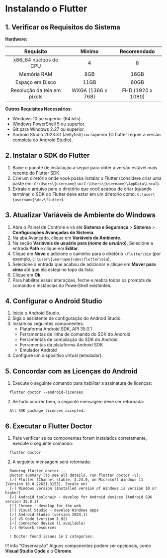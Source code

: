 # Instalando o Flutter

## 1. Verificar os Requisitos do Sistema

**Hardware:**

| Requisito                   | Minimo            | Recomendado       |
| :-------------------------: | :---------------: | :---------------: |
| x86_64 núcleos de CPU       | 4                 | 8                 |
| Memória RAM                 | 8GB               | 16GB              |
| Espaço em Disco             | 11GB              | 60GB              |
| Resolução da tela em pixels	| WXGA (1366 x 768)	| FHD (1920 x 1080) |

**Outros Requisitos Necessários**: 

- Windows 10 ou superior (64 bits).
- Windows PowerShell 5 ou superior.
- Git para Windows 2.27 ou superior.
- Android Studio 2023.3.1 (Jellyfish) ou superior (O flutter requer a versão completa do Android Studio).

## 2. Instalar o SDK do Flutter

1. Baixe o pacote de instalação a seguir para obter a versão estável mais recente do Flutter SDK.
2. Crie um diretório onde você possa instalar o Flutter (considere criar uma paste em: `C:\Users\{username}` ou `C:\Users\{username}\AppData\Local`).
3. Extraia o arquivo para o diretório que você acabou de criar (quando terminar, o SDK do Flutter deve estar em um diretorio como: `C:\user\{username}\dev\flutter`).

## 3. Atualizar Variáveis de Ambiente do Windows

1. Abra o Painel de Controle e vá até **Sistema e Segurança** > **Sistema** > **Configurações Avançadas do Sistema**.
2. Na aba Avançado, clique em **Variáveis de Ambiente**.
3. Na seção **Variáveis de usuário para (*nome de usuário*)**, Selecione a entrada **Path** e clique em **Editar**.
4. Clique em **Novo** e adicione o caminho para o diretório `\flutter\bin` (por exemplo, `C:\user\{username}\dev\flutter\bin`).
5. Selecione a entrada que acabou de adicionar e clique em **Mover para cima** até que ela esteja no topo da lista.
6. Clique em **Ok**.
7. Para habilitar essas alterações, feche e reabra todos os prompts de comando e instâncias do PowerShell existentes.

## 4. Configurar o Android Studio

1. Inicie o Android Studio.
2. Siga o assistente de configuração do Android Studio.
3. Instale os seguintes componentes:
    - Plataforma Android SDK, API 35.0.1
    - Ferramentas de linha de comando do SDK do Android
    - Ferramentas de compilação do SDK do Android
    - Ferramentas da plataforma Android SDK
    - Emulador Android
4. Configure um dispositivo virtual (emulador).

## 5. Concordar com as Licenças do Android

1. Execute o seguinte comando para habilitar a assinatura de licenças:  
  ```
    flutter doctor --android-licenses
  ```

2. Se tudo ocorrer bem, a seguinte mensagem deve ser retornada:  
  ```
    All SDK package licenses accepted.
  ```

## 6. Executar o Flutter Doctor

1. Para verificar se os componentes foram instalados corretamente, execute o seguinte comando:
```
  flutter doctor
```

2. A seguinte mensagem será retornada:
```
  Running flutter doctor...
  Doctor summary (to see all details, run flutter doctor -v):
  [✓] Flutter (Channel stable, 3.24.0, on Microsoft Windows 11 [Version 10.0.22621.3155], locale en)
  [✓] Windows version (Installed version of Windows is version 10 or higher)
  [✓] Android toolchain - develop for Android devices (Android SDK version 35.0.1)
  [!] Chrome - develop for the web
  [!] Visual Studio - develop Windows apps
  [✓] Android Studio (version 2024.1)
  [✓] VS Code (version 1.92)
  [✓] Connected device (1 available)
  [✓] Network resources

  ! Doctor found issues in 2 categories.
```

!!! info "Observação" 
    Alguns componentes podem ser opcionais, como **Visual Studio Code** e o **Chrome**.